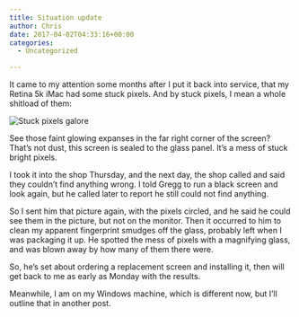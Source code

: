 ```yaml
---
title: Situation update
author: Chris
date: 2017-04-02T04:33:16+00:00
categories:
  - Uncategorized

---
```

It came to my attention some months after I put it back into service, that my Retina 5k iMac had some stuck pixels. And by stuck pixels, I mean a whole shitload of them:

<!-- more -->

<img src="https://i2.wp.com/balde.losno.co/stuck_pixel_supercluster.jpg?w=840&#038;ssl=1" alt="Stuck pixels galore" data-recalc-dims="1" />

See those faint glowing expanses in the far right corner of the screen? That&#8217;s not dust, this screen is sealed to the glass panel. It&#8217;s a mess of stuck bright pixels.

I took it into the shop Thursday, and the next day, the shop called and said they couldn&#8217;t find anything wrong. I told Gregg to run a black screen and look again, but he called later to report he still could not find anything.

So I sent him that picture again, with the pixels circled, and he said he could see them in the picture, but not on the monitor. Then it occurred to him to clean my apparent fingerprint smudges off the glass, probably left when I was packaging it up. He spotted the mess of pixels with a magnifying glass, and was blown away by how many of them there were.

So, he&#8217;s set about ordering a replacement screen and installing it, then will get back to me as early as Monday with the results.

Meanwhile, I am on my Windows machine, which is different now, but I&#8217;ll outline that in another post.
